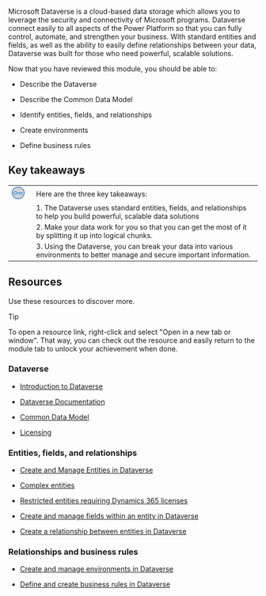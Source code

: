 Microsoft Dataverse is a cloud-based data storage which allows you to leverage the security and connectivity of Microsoft programs. Dataverse connect easily to all aspects of the Power Platform so that you can fully control, automate, and strengthen your business. With standard entities and fields, as well as the ability to easily define relationships between your data, Dataverse was built for those who need powerful, scalable solutions.

Now that you have reviewed this module, you should be able to:

- Describe the Dataverse

- Describe the Common Data Model

- Identify entities, fields, and relationships

- Create environments

- Define business rules

## Key takeaways

| | |
| - | - | 
| ![Icon of lightbulb](../media/key-takeaway.png) | Here are the three key takeaways:|
| | 1. The Dataverse uses standard entities, fields, and relationships to help you build powerful, scalable data solutions | 
| | 2. Make your data work for you so that you can get the most of it by splitting it up into logical chunks. | 
| | 3. Using the Dataverse, you can break your data into various environments to better manage and secure important information. | 

## Resources

Use these resources to discover more.

> [!TIP]
> To open a resource link, right-click and select "Open in a new tab or window". That way, you can check out the resource and easily return to the module tab to unlock your achievement when done.

### Dataverse

- [Introduction to Dataverse](https://docs.microsoft.com/learn/modules/intro-common-data-service/)

- [Dataverse Documentation](https://docs.microsoft.com/powerapps/maker/common-data-service/data-platform-intro)

- [Common Data Model](https://docs.microsoft.com/business-applications-release-notes/april19/cdm-data-integration/common-data-model-cdm)

- [Licensing](https://download.microsoft.com/download/9/5/6/9568EFD0-403D-4AE4-95F0-7FACA2CCB2E4/Power%20Apps%20and%20Power%20Automate%20Licensing%20Guide%20-%20Nov%202019.pdf)

### Entities, fields, and relationships

- [Create and Manage Entities in Dataverse](https://docs.microsoft.com/learn/modules/create-manage-entities/)

- [Complex entities](https://docs.microsoft.com/powerapps/maker/common-data-service/data-platform-complex-entities)

- [Restricted entities requiring Dynamics 365 licenses](https://docs.microsoft.com/powerapps/maker/common-data-service/data-platform-restricted-entities)

- [Create and manage fields within an entity in Dataverse](https://docs.microsoft.com/learn/modules/create-manage-fields-within-entity/)

- [Create a relationship between entities in Dataverse](https://docs.microsoft.com/learn/modules/create-relationship-between-cds-entities/)

### Relationships and business rules

- [Create and manage environments in Dataverse](https://docs.microsoft.com/learn/modules/create-manage-environments/1-intro)

- [Define and create business rules in Dataverse](https://docs.microsoft.com/learn/modules/define-create-business-rules/)